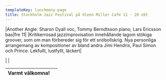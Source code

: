 ```yaml
---
templateKey: lunchmeny-page
title: Stockholm Jazz Festival på Glenn Miller Café 11 - 20 okt
---
```



|Another Angle: Sharon Dyall voc, 
Tommy Berndtsson piano, Lars Ericsson bas|fre 11|
|Kritikerrosad jazzimprovisation innehållande lagom stökiga groover, som om man förbereder sig för ett snöbollskrig. Nya personliga arrangemang av kompositioner av bland andra Jimi Hendrix, Paul Simon och Prince. Lekfullt, lustfyllt, läckert|





|
                                            |

| Varmt välkomna!                                                                   |        |
| --------------------------------------------------------------------------------- | ------ |
